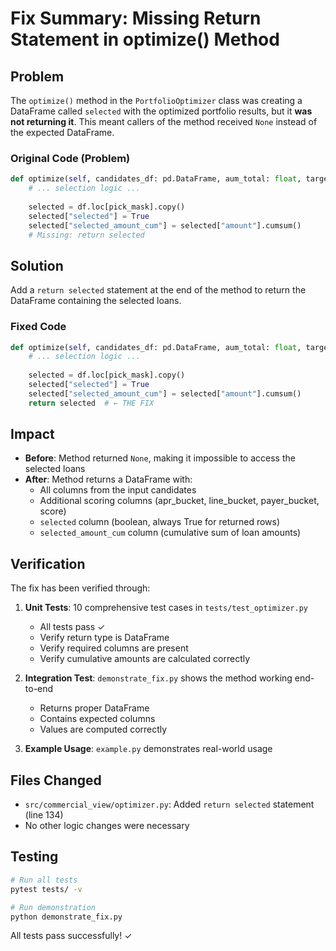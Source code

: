 # Fix Summary: Missing Return Statement in optimize() Method

## Problem

The `optimize()` method in the `PortfolioOptimizer` class was creating a DataFrame called `selected` with the optimized portfolio results, but it **was not returning it**. This meant callers of the method received `None` instead of the expected DataFrame.

### Original Code (Problem)

```python
def optimize(self, candidates_df: pd.DataFrame, aum_total: float, target_term: Optional[int] = None) -> pd.DataFrame:
    # ... selection logic ...
    
    selected = df.loc[pick_mask].copy()
    selected["selected"] = True
    selected["selected_amount_cum"] = selected["amount"].cumsum()
    # Missing: return selected
```

## Solution

Add a `return selected` statement at the end of the method to return the DataFrame containing the selected loans.

### Fixed Code

```python
def optimize(self, candidates_df: pd.DataFrame, aum_total: float, target_term: Optional[int] = None) -> pd.DataFrame:
    # ... selection logic ...
    
    selected = df.loc[pick_mask].copy()
    selected["selected"] = True
    selected["selected_amount_cum"] = selected["amount"].cumsum()
    return selected  # ← THE FIX
```

## Impact

- **Before**: Method returned `None`, making it impossible to access the selected loans
- **After**: Method returns a DataFrame with:
  - All columns from the input candidates
  - Additional scoring columns (apr_bucket, line_bucket, payer_bucket, score)
  - `selected` column (boolean, always True for returned rows)
  - `selected_amount_cum` column (cumulative sum of loan amounts)

## Verification

The fix has been verified through:

1. **Unit Tests**: 10 comprehensive test cases in `tests/test_optimizer.py`
   - All tests pass ✓
   - Verify return type is DataFrame
   - Verify required columns are present
   - Verify cumulative amounts are calculated correctly

2. **Integration Test**: `demonstrate_fix.py` shows the method working end-to-end
   - Returns proper DataFrame
   - Contains expected columns
   - Values are computed correctly

3. **Example Usage**: `example.py` demonstrates real-world usage

## Files Changed

- `src/commercial_view/optimizer.py`: Added `return selected` statement (line 134)
- No other logic changes were necessary

## Testing

```bash
# Run all tests
pytest tests/ -v

# Run demonstration
python demonstrate_fix.py
```

All tests pass successfully! ✓
